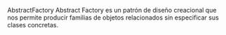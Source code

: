AbstractFactory
Abstract Factory es un patrón de diseño creacional que nos permite producir familias de objetos relacionados sin especificar sus clases concretas.
